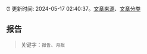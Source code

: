 :alarm_clock: 更新时间: 2024-05-17 02:40:37。[文章来源](/README.md)、[文章分类](/TAGS.md)

## 报告


> 关键字：`报告`、`月报`



